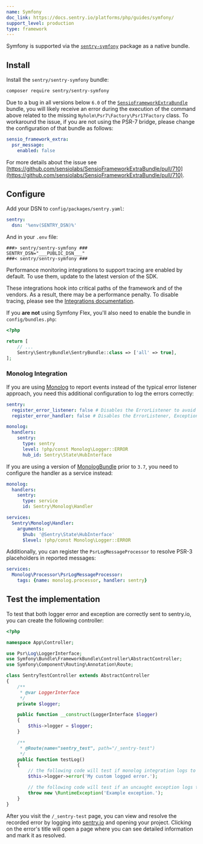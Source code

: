```yaml
---
name: Symfony
doc_link: https://docs.sentry.io/platforms/php/guides/symfony/
support_level: production
type: framework
---
```


Symfony is supported via the [`sentry-symfony`](https://github.com/getsentry/sentry-symfony) package as a native bundle.

## Install

Install the `sentry/sentry-symfony` bundle:

```bash
composer require sentry/sentry-symfony
```

<Note>

Due to a bug in all versions below `6.0` of the [`SensioFrameworkExtraBundle`](https://github.com/sensiolabs/SensioFrameworkExtraBundle) bundle, you will likely receive an error during the execution of the command above related to the missing `Nyholm\Psr7\Factory\Psr17Factory` class. To workaround the issue, if you are not using the PSR-7 bridge, please change the configuration of that bundle as follows:

```yaml
sensio_framework_extra:
  psr_message:
    enabled: false
```

For more details about the issue see [https://github.com/sensiolabs/SensioFrameworkExtraBundle/pull/710](https://github.com/sensiolabs/SensioFrameworkExtraBundle/pull/710).

</Note>

## Configure

Add your DSN to `config/packages/sentry.yaml`:

```yaml {filename:config/packages/sentry.yaml}
sentry:
  dsn: '%env(SENTRY_DSN)%'
```

And in your `.env` file:

```plain {filename:.env}
###> sentry/sentry-symfony ###
SENTRY_DSN="___PUBLIC_DSN___"
###< sentry/sentry-symfony ###
```

<Alert level= "warning" title="Performance">

Performance monitoring integrations to support tracing are enabled by default. To use them, update to the latest version of the SDK.

These integrations hook into critical paths of the framework and of the vendors. As a result, there may be a performance penalty. To disable tracing, please see the [Integrations documentation](/platforms/php/guides/symfony/performance/pm-integrations/).

</Alert>

If you **are not** using Symfony Flex, you'll also need to enable the bundle in `config/bundles.php`:

```php {filename:config/bundles.php}
<?php

return [
    // ...
    Sentry\SentryBundle\SentryBundle::class => ['all' => true],
];
```

### Monolog Integration

If you are using [Monolog](https://github.com/Seldaek/monolog) to report events instead of the typical error listener approach, you need this additional configuration to log the errors correctly:

```yaml {filename:config/packages/sentry.yaml}
sentry:
  register_error_listener: false # Disables the ErrorListener to avoid duplicated log in sentry
  register_error_handler: false # Disables the ErrorListener, ExceptionListener and FatalErrorListener integrations of the base PHP SDK

monolog:
  handlers:
    sentry:
      type: sentry
      level: !php/const Monolog\Logger::ERROR
      hub_id: Sentry\State\HubInterface
```

If you are using a version of [MonologBundle](https://github.com/symfony/monolog-bundle) prior to `3.7`, you need to
configure the handler as a service instead:

```yaml {filename:config/packages/sentry.yaml}
monolog:
  handlers:
    sentry:
      type: service
      id: Sentry\Monolog\Handler

services:
  Sentry\Monolog\Handler:
    arguments:
      $hub: '@Sentry\State\HubInterface'
      $level: !php/const Monolog\Logger::ERROR
```

Additionally, you can register the `PsrLogMessageProcessor` to resolve PSR-3 placeholders in reported messages:

```yaml {filename:config/packages/sentry.yaml}
services:
  Monolog\Processor\PsrLogMessageProcessor:
    tags: {name: monolog.processor, handler: sentry}
```

## Test the implementation

To test that both logger error and exception are correctly sent to sentry.io, you can create the following controller:

```php
<?php

namespace App\Controller;

use Psr\Log\LoggerInterface;
use Symfony\Bundle\FrameworkBundle\Controller\AbstractController;
use Symfony\Component\Routing\Annotation\Route;

class SentryTestController extends AbstractController
{
    /**
     * @var LoggerInterface
     */
    private $logger;

    public function __construct(LoggerInterface $logger)
    {
        $this->logger = $logger;
    }

    /**
     * @Route(name="sentry_test", path="/_sentry-test")
     */
    public function testLog()
    {
        // the following code will test if monolog integration logs to sentry
        $this->logger->error('My custom logged error.');

        // the following code will test if an uncaught exception logs to sentry
        throw new \RuntimeException('Example exception.');
    }
}
```

After you visit the `/_sentry-test` page, you can view and resolve the recorded error by logging into [sentry.io](https://sentry.io) and opening your project. Clicking on the error's title will open a page where you can see detailed information and mark it as resolved.
